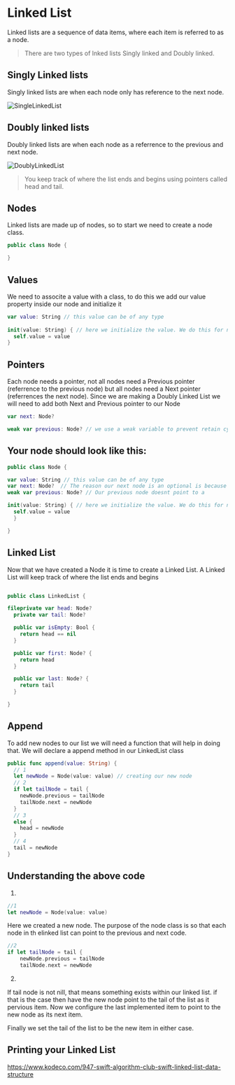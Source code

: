 # Linked List
Linked lists are a sequence of data items, where each item is referred to as a node.

> There are two types of lnked lists Singly linked and Doubly linked.

## Singly Linked lists

Singly linked lists are when each node only has reference to the next node.

![SingleLinkedList](https://user-images.githubusercontent.com/64448202/227803770-cf32ce7c-6057-47fd-9909-7f6c65672f25.png)


## Doubly linked lists

Doubly linked lists are when each node as a referrence to the previous and next node. 

![DoublyLinkedList](https://user-images.githubusercontent.com/64448202/227803794-735d45fd-2344-49f0-bb11-e49bdfb58971.png)


> You keep track of where the list ends and begins using pointers called head and tail.

## Nodes

Linked lists are made up of nodes, so to start we need to create a node class.

``` swift
public class Node {

}

```

## Values

We need to associte a value with a class, to do this we add our value property inside our node and initialize it 

``` swift
var value: String // this value can be of any type
 
init(value: String) { // here we initialize the value. We do this for non optional properties in the class
  self.value = value
}

```

## Pointers

Each node needs a pointer, not all nodes need a Previous pointer (referrence to the previous node) but all nodes need a Next pointer 
(referrences the next node). Since we are making a Doubly Linked List we will need to add both Next and Previous pointer to our Node

``` swift
var next: Node?

weak var previous: Node? // we use a weak variable to prevent retain cycles. Some cases ownership cycles can be created and this can bring back nodes from the dead after we've deleted them. If we delete a node we want that node to stay deleted.

```

## Your node should look like this:

``` swift
public class Node {

var value: String // this value can be of any type
var next: Node?  // The reason our next node is an optional is because its the last node in the list and doesnt point to another node.
weak var previous: Node? // Our previous node doesnt point to a

init(value: String) { // here we initialize the value. We do this for non optional properties in the class
  self.value = value
  }

}

```

## Linked List 

Now that we have created a Node it is time to create a Linked List. A Linked List will keep track of where the list ends and begins

``` swift 

public class LinkedList {

fileprivate var head: Node?
  private var tail: Node?

  public var isEmpty: Bool { 
    return head == nil
  }

  public var first: Node? { 
    return head
  }

  public var last: Node? {
    return tail
  }

}
```


## Append

To add new nodes to our list we will need a function that will help in doing that. We will declare a append method in our LinkedList class

``` swift
public func append(value: String) {
  // 1
  let newNode = Node(value: value) // creating our new node
  // 2
  if let tailNode = tail { 
    newNode.previous = tailNode
    tailNode.next = newNode
  } 
  // 3
  else {
    head = newNode
  }
  // 4
  tail = newNode
}
```

## Understanding the above code

1.
 ``` swift 
 //1
let newNode = Node(value: value)
```
Here we created a new node. The purpose of the node class is so that each node in th elinked list can point to the previous and next code.


``` swift
//2
if let tailNode = tail {
    newNode.previous = tailNode
    tailNode.next = newNode

```

2. 
If tail node is not nill, that means something exists within our linked list. if that is the case then have the new node point to the tail of the 
list as it pervious item. Now we configure the last implemented item to point to the new node as its next item. 


Finally we set the tail of the list to be the new item in either case. 

## Printing your Linked List


https://www.kodeco.com/947-swift-algorithm-club-swift-linked-list-data-structure





